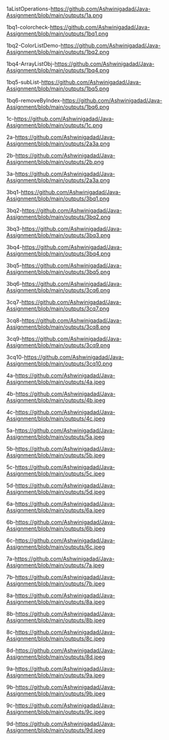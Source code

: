 1aListOperations-https://github.com/Ashwinigadad/Java-Assignment/blob/main/outputs/1a.png

1bq1-colorcheck-https://github.com/Ashwinigadad/Java-Assignment/blob/main/outputs/1bq1.png

1bq2-ColorListDemo-https://github.com/Ashwinigadad/Java-Assignment/blob/main/outputs/1bq2.png

1bq4-ArrayListObj-https://github.com/Ashwinigadad/Java-Assignment/blob/main/outputs/1bq4.png

1bq5-subList-https://github.com/Ashwinigadad/Java-Assignment/blob/main/outputs/1bq5.png

1bq6-removeByIndex-https://github.com/Ashwinigadad/Java-Assignment/blob/main/outputs/1bq6.png

1c-https://github.com/Ashwinigadad/Java-Assignment/blob/main/outputs/1c.png

2a-https://github.com/Ashwinigadad/Java-Assignment/blob/main/outputs/2a3a.png

2b-https://github.com/Ashwinigadad/Java-Assignment/blob/main/outputs/2b.png

3a-https://github.com/Ashwinigadad/Java-Assignment/blob/main/outputs/2a3a.png

3bq1-https://github.com/Ashwinigadad/Java-Assignment/blob/main/outputs/3bq1.png

3bq2-https://github.com/Ashwinigadad/Java-Assignment/blob/main/outputs/3bq2.png

3bq3-https://github.com/Ashwinigadad/Java-Assignment/blob/main/outputs/3bq3.png

3bq4-https://github.com/Ashwinigadad/Java-Assignment/blob/main/outputs/3bq4.png

3bq5-https://github.com/Ashwinigadad/Java-Assignment/blob/main/outputs/3bq5.png

3bq6-https://github.com/Ashwinigadad/Java-Assignment/blob/main/outputs/3cq6.png

3cq7-https://github.com/Ashwinigadad/Java-Assignment/blob/main/outputs/3cq7.png

3cq8-https://github.com/Ashwinigadad/Java-Assignment/blob/main/outputs/3cq8.png

3cq9-https://github.com/Ashwinigadad/Java-Assignment/blob/main/outputs/3cq9.png

3cq10-https://github.com/Ashwinigadad/Java-Assignment/blob/main/outputs/3cq10.png

4a-https://github.com/Ashwinigadad/Java-Assignment/blob/main/outputs/4a.jpeg

4b-https://github.com/Ashwinigadad/Java-Assignment/blob/main/outputs/4b.jpeg

4c-https://github.com/Ashwinigadad/Java-Assignment/blob/main/outputs/4c.jpeg

5a-https://github.com/Ashwinigadad/Java-Assignment/blob/main/outputs/5a.jpeg

5b-https://github.com/Ashwinigadad/Java-Assignment/blob/main/outputs/5b.jpeg

5c-https://github.com/Ashwinigadad/Java-Assignment/blob/main/outputs/5c.jpeg

5d-https://github.com/Ashwinigadad/Java-Assignment/blob/main/outputs/5d.jpeg

6a-https://github.com/Ashwinigadad/Java-Assignment/blob/main/outputs/6a.jpeg

6b-https://github.com/Ashwinigadad/Java-Assignment/blob/main/outputs/6b.jpeg

6c-https://github.com/Ashwinigadad/Java-Assignment/blob/main/outputs/6c.jpeg

7a-https://github.com/Ashwinigadad/Java-Assignment/blob/main/outputs/7a.jpeg

7b-https://github.com/Ashwinigadad/Java-Assignment/blob/main/outputs/7b.jpeg

8a-https://github.com/Ashwinigadad/Java-Assignment/blob/main/outputs/8a.jpeg

8b-https://github.com/Ashwinigadad/Java-Assignment/blob/main/outputs/8b.jpeg

8c-https://github.com/Ashwinigadad/Java-Assignment/blob/main/outputs/8c.jpeg

8d-https://github.com/Ashwinigadad/Java-Assignment/blob/main/outputs/8d.jpeg

9a-https://github.com/Ashwinigadad/Java-Assignment/blob/main/outputs/9a.jpeg

9b-https://github.com/Ashwinigadad/Java-Assignment/blob/main/outputs/9b.jpeg

9c-https://github.com/Ashwinigadad/Java-Assignment/blob/main/outputs/9c.jpeg

9d-https://github.com/Ashwinigadad/Java-Assignment/blob/main/outputs/9d.jpeg